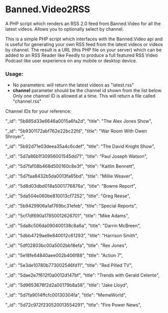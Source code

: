 # Banned.Video2RSS
A PHP script which renders an RSS 2.0 feed from Banned.Video for all the latest videos. Allows you to optionally select by channel.

This is a simple PHP script which interfaces with the Banned.Video api and is useful for generating your own RSS feed from the latest videos or videos by channel. 
The result is a URL (this PHP file on your server) which can be added to an RSS Reader like Feedly to produce a full featured RSS Video Podcast like user experience on any mobile or desktop device.

### Usage:
* No parameters: will return the latest videos as "latest.rss"
* **channel** parameter should be the channel id shown from the list below. Only one channel ID is allowed at a time. This will return a file called "channel.rss"

Channel IDs for your reference:

"_id": "5b885d33e6646a0015a6fa2d",
"title": "The Alex Jones Show",

"_id": "5b9301172abf762e22bc22fd",
"title": "War Room With Owen Shroyer",

"_id": "5b92d71e03deea35a4c6cdef",
"title": "The David Knight Show",

"_id": "5d7a86b1f30956001545dd71",
"title": "Paul Joseph Watson",

"_id": "5d7faf08b468d500160c8e3f",
"title": "Kaitlin Bennett",

"_id": "5d7faa8432b5da0013fa65bd",
"title": "Millie Weaver",

"_id": "5d8d03dbd018a5001776876a",
"title": "Bowne Report",

"_id": "5da504e060be810013cf7252",
"title": "Greg Reese",

"_id": "5b9429906a1af769bc31efeb",
"title": "Special Reports",

"_id": "5cf7df690a17850012626701",
"title": "Mike Adams",

"_id": "5da8c506da090400138c8a6a",
"title": "Darrin McBreen",

"_id": "5dbb4729ae9e840012c61293",
"title": "Harrison Smith",

"_id": "5df02803bc00a5002bb18efa",
"title": "Rex Jones",

"_id": "5e18fe64840aee002b406f88",
"title": "Action 7",

"_id": "5e3de10780b773002546fd11",
"title": "Red Pilled TV",

"_id": "5dae2e7f612f0a0012d147bf",
"title": "Trends with Gerald Celente",

"_id": "5d9653676f2d2a00179b8a58",
"title": "Jake Lloyd",

"_id": "5d7fa9014ffcfc00130304fa",
"title": "MemeWorld",

"_id": "5d72c972f230520013554291",
"title": "Fire Power News",
